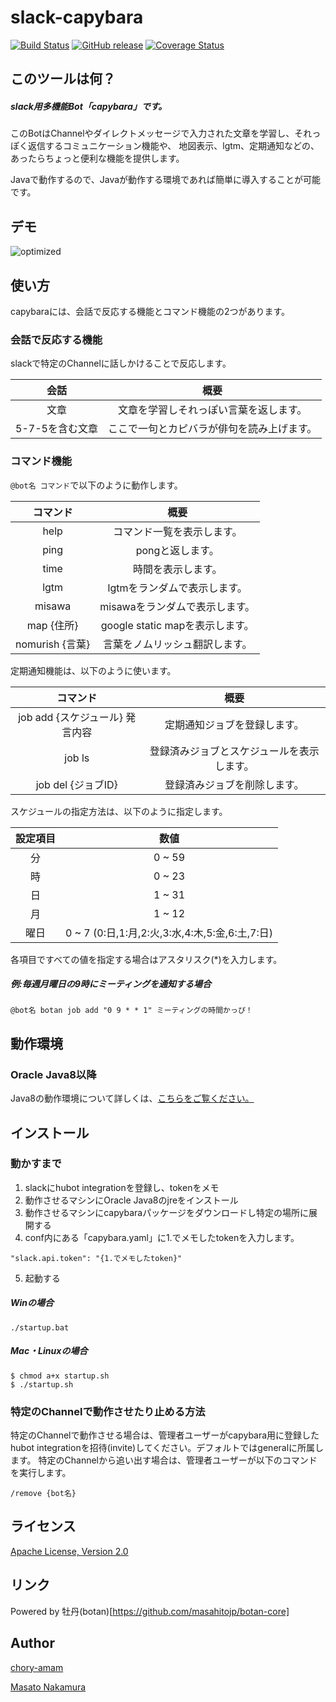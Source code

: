 slack-capybara
====

[![Build Status](https://travis-ci.org/chory-amam/slack-capybara.svg?branch=master)](https://travis-ci.org/chory-amam/slack-capybara)
[![GitHub release](https://img.shields.io/github/release/chory-amam/slack-capybara.svg)][release]
[![Coverage Status](https://coveralls.io/repos/chory-amam/slack-capybara/badge.svg?branch=master&service=github)](https://coveralls.io/github/chory-amam/slack-capybara?branch=master)

[release]: https://github.com/chory-amam/slack-capybara/releases

## このツールは何？
##### slack用多機能Bot「capybara」です。
このBotはChannelやダイレクトメッセージで入力された文章を学習し、それっぽく返信するコミュニケーション機能や、
地図表示、lgtm、定期通知などの、あったらちょっと便利な機能を提供します。

Javaで動作するので、Javaが動作する環境であれば簡単に導入することが可能です。

## デモ

![optimized](https://raw.githubusercontent.com/chory-amam/chory-amam.github.io/master/images/capybara_demo.gif)

## 使い方

capybaraには、会話で反応する機能とコマンド機能の2つがあります。

### 会話で反応する機能

slackで特定のChannelに話しかけることで反応します。

|       会話      |                 概要                        |
|:---------------:|:-------------------------------------------:|
| 文章            |  文章を学習しそれっぽい言葉を返します。     |
| 5-7-5を含む文章 |  ここで一句とカピバラが俳句を読み上げます。 |

### コマンド機能

```@bot名 コマンド```で以下のように動作します。

|     コマンド    |             概要               |
|:---------------:|:------------------------------:|
| help            | コマンド一覧を表示します。     |
| ping            | pongと返します。               |
| time            | 時間を表示します。             |
| lgtm            | lgtmをランダムで表示します。   |
| misawa          | misawaをランダムで表示します。 |
| map {住所}      | google static mapを表示します。|
| nomurish {言葉} | 言葉をノムリッシュ翻訳します。 |

定期通知機能は、以下のように使います。

|               コマンド                |                    概要                    |
|:-------------------------------------:|:------------------------------------------:|
| job add {スケジュール} 発言内容       | 定期通知ジョブを登録します。               |
| job ls                                | 登録済みジョブとスケジュールを表示します。 |
| job del {ジョブID}                    | 登録済みジョブを削除します。               |

スケジュールの指定方法は、以下のように指定します。

| 設定項目 | 数値                                            |
|:--------:|:-----------------------------------------------:|
| 分       | 0 ~ 59                                          |
| 時       | 0 ~ 23                                          |
| 日       | 1 ~ 31                                          |
| 月       | 1 ~ 12                                          |
| 曜日     | 0 ~ 7 (0:日,1:月,2:火,3:水,4:木,5:金,6:土,7:日) |

各項目ですべての値を指定する場合はアスタリスク(*)を入力します。

##### 例:毎週月曜日の9時にミーティングを通知する場合

```
@bot名 botan job add "0 9 * * 1" ミーティングの時間かっぴ！
```

## 動作環境

###  Oracle Java8以降
Java8の動作環境について詳しくは、[こちらをご覧ください。](http://www.oracle.com/technetwork/java/javase/certconfig-2095354.html)

## インストール

### 動かすまで
1. slackにhubot integrationを登録し、tokenをメモ
2. 動作させるマシンにOracle Java8のjreをインストール
3. 動作させるマシンにcapybaraパッケージをダウンロードし特定の場所に展開する
4. conf内にある「capybara.yaml」に1.でメモしたtokenを入力します。
```
"slack.api.token": "{1.でメモしたtoken}"
```
5. 起動する

##### Winの場合

```
./startup.bat
```

##### Mac・Linuxの場合

```
$ chmod a+x startup.sh
$ ./startup.sh
```

### 特定のChannelで動作させたり止める方法

 特定のChannelで動作させる場合は、管理者ユーザーがcapybara用に登録したhubot integrationを招待(invite)してください。デフォルトではgeneralに所属します。
特定のChannelから追い出す場合は、管理者ユーザーが以下のコマンドを実行します。
```
/remove {bot名}
```

## ライセンス

[Apache License, Version 2.0](https://github.com/chory-amam/slack-capybara/blob/master/LICENSE.txt)

## リンク

Powered by 牡丹(botan)[https://github.com/masahitojp/botan-core]

## Author

[chory-amam](https://github.com/chory-amam)  

[Masato Nakamura](https://github.com/masahitojp)
